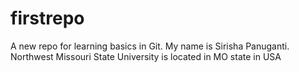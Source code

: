 # firstrepo
A new repo for learning basics in Git.
My name is Sirisha Panuganti.
Northwest Missouri State University is located in MO state in USA
